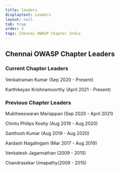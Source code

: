 ```yaml
---
title: leaders
displaytext: Leaders
layout: null
tab: true
order: 3
tags: Chennai OWASP Chapter India
---
```


## **Chennai OWASP Chapter Leaders**

### Current Chapter Leaders

Venkatraman Kumar (Sep 2020 - Present)

Karthikeyan Krishnamoorthy (April 2021 - Present)

### Previous Chapter Leaders

Muktheeswaran Mariappan (Sep 2020 - April 2021)

Chintu Philips Koshy (Aug 2019 - Aug 2020)

Santhosh Kumar (Aug 2019 - Aug 2020)

Aardash Nagalingam (Mar 2017 - Aug 2019)

Venkatesh Jagannathan (2009 - 2015)

Chandrasekar Umapathy(2009 - 2015)
